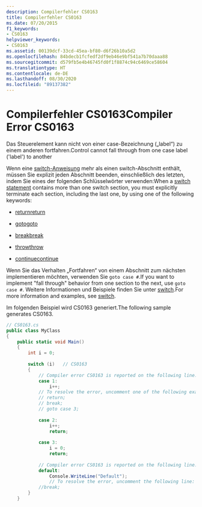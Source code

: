 ```yaml
---
description: Compilerfehler CS0163
title: Compilerfehler CS0163
ms.date: 07/20/2015
f1_keywords:
- CS0163
helpviewer_keywords:
- CS0163
ms.assetid: 00139dcf-33cd-45ea-bf80-d6f26b10a5d2
ms.openlocfilehash: 84bdecb1fcfedf2df9eb46e9bf541a7b70daaa88
ms.sourcegitcommit: d579fb5e4b46745fd0f1f8874c94c6469ce58604
ms.translationtype: HT
ms.contentlocale: de-DE
ms.lasthandoff: 08/30/2020
ms.locfileid: "89137382"
---
```

# <a name="compiler-error-cs0163"></a><span data-ttu-id="46eba-103">Compilerfehler CS0163</span><span class="sxs-lookup"><span data-stu-id="46eba-103">Compiler Error CS0163</span></span>
<span data-ttu-id="46eba-104">Das Steuerelement kann nicht von einer case-Bezeichnung („label“) zu einem anderen fortfahren.</span><span class="sxs-lookup"><span data-stu-id="46eba-104">Control cannot fall through from one case label ('label') to another</span></span>  
  
 <span data-ttu-id="46eba-105">Wenn eine [switch-Anweisung](../keywords/switch.md) mehr als einen switch-Abschnitt enthält, müssen Sie explizit jeden Abschnitt beenden, einschließlich des letzten, indem Sie eines der folgenden Schlüsselwörter verwenden:</span><span class="sxs-lookup"><span data-stu-id="46eba-105">When a [switch statement](../keywords/switch.md) contains more than one switch section, you must explicitly terminate each section, including the last one, by using one of the following keywords:</span></span>  
  
- [<span data-ttu-id="46eba-106">return</span><span class="sxs-lookup"><span data-stu-id="46eba-106">return</span></span>](../keywords/return.md)  
  
- [<span data-ttu-id="46eba-107">goto</span><span class="sxs-lookup"><span data-stu-id="46eba-107">goto</span></span>](../keywords/goto.md)  
  
- [<span data-ttu-id="46eba-108">break</span><span class="sxs-lookup"><span data-stu-id="46eba-108">break</span></span>](../keywords/break.md)  
  
- [<span data-ttu-id="46eba-109">throw</span><span class="sxs-lookup"><span data-stu-id="46eba-109">throw</span></span>](../keywords/throw.md)  
  
- [<span data-ttu-id="46eba-110">continue</span><span class="sxs-lookup"><span data-stu-id="46eba-110">continue</span></span>](../keywords/continue.md)  
  
 <span data-ttu-id="46eba-111">Wenn Sie das Verhalten „Fortfahren“ von einem Abschnitt zum nächsten implementieren möchten, verwenden Sie `goto case #`.</span><span class="sxs-lookup"><span data-stu-id="46eba-111">If you want to implement "fall through" behavior from one section to the next, use `goto case #`.</span></span> <span data-ttu-id="46eba-112">Weitere Informationen und Beispiele finden Sie unter [switch](../keywords/switch.md).</span><span class="sxs-lookup"><span data-stu-id="46eba-112">For more information and examples, see [switch](../keywords/switch.md).</span></span>  
  
 <span data-ttu-id="46eba-113">Im folgenden Beispiel wird CS0163 generiert.</span><span class="sxs-lookup"><span data-stu-id="46eba-113">The following sample generates CS0163.</span></span>  
  
```csharp  
// CS0163.cs  
public class MyClass  
{  
    public static void Main()  
    {  
        int i = 0;  
  
        switch (i)   // CS0163  
        {  
            // Compiler error CS0163 is reported on the following line.  
            case 1:  
                i++;  
            // To resolve the error, uncomment one of the following example statements.  
            // return;  
            // break;  
            // goto case 3;  
  
            case 2:  
                i++;  
                return;  
  
            case 3:  
                i = 0;  
                return;  
  
            // Compiler error CS0163 is reported on the following line.  
            default:  
                Console.WriteLine("Default");  
                // To resolve the error, uncomment the following line:  
            //break;  
        }  
    }  
```

